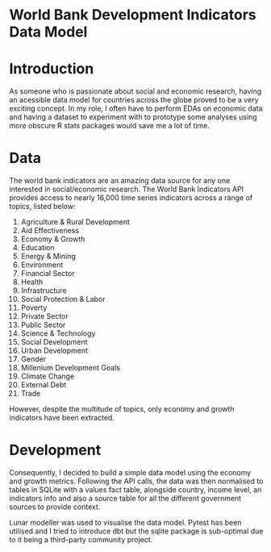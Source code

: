 # World Bank Development Indicators Data Model

# Introduction 

As someone who is passionate about social and economic research, having an acessible data model for countries across the globe proved to be a very exciting concept. In my role, I often have to perform EDAs on economic data and having a dataset to experiment with to prototype some analyses using more obscure R stats packages would save me a lot of time. 

# Data

The world bank indicators are an amazing data source for any one interested in social/economic research. The World Bank Indicators API provides access to nearly 16,000 time series indicators across a range of topics, listed below:

1. Agriculture & Rural Development
2. Aid Effectiveness
3. Economy & Growth
4. Education
5. Energy & Mining
6. Environment
7. Financial Sector
8. Health
9. Infrastructure
10. Social Protection & Labor
11. Poverty
12. Private Sector
13. Public Sector
14. Science & Technology
15. Social Development
16. Urban Development
17. Gender
18. Millenium Development Goals
19. Climate Change
20. External Debt
21. Trade

However, despite the multitude of topics, only economy and growth indicators have been extracted. 

# Development

Consequently, I decided to build a simple data model using the economy and growth metrics. Following the API calls, the data was then  normalised to tables in SQLite with a values fact table, alongside country, income level, an indicators info and also a source table for all the different government sources to provide context. 

Lunar modeller was used to visualise the data model. Pytest has been utilised and I tried to introduce dbt but the sqlite package is sub-optimal due to it being a third-party community project.
